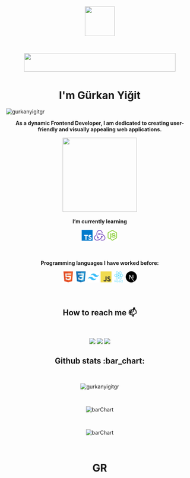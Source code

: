 <div align="center">




<h1 align="center"><img src="https://media.giphy.com/media/VsIzjbp1YqdGg/giphy.gif" width="80px" height="80px"></h1>
<h1 align="center"><img src="https://media.giphy.com/media/QWrCFpI965negKDo0n/giphy.gif" width="90%" height="50px" ></h1>
<h1 align="center">I'm Gürkan Yiğit</h1>
<p align="left"> <img src="https://komarev.com/ghpvc/?username=gurkanyigitgr" alt="gurkanyigitgr" /> </p>


<p align="center"><strong>As a dynamic Frontend Developer, I am dedicated to creating user-friendly and visually appealing web applications.</strong></p>
<div align="center">
<img src="https://media.giphy.com/media/v1.Y2lkPTc5MGI3NjExeXF5ajQ4MGlrc3JtZmlhbTZzMWZ3eXBtOTVoczlhbHRtYWk2djgxOSZlcD12MV9pbnRlcm5hbF9naWZfYnlfaWQmY3Q9cw/W6LvJ3rgpb68b2EA11/giphy.gif" width="200" height="200"/>
 
</div>

<p><strong>I’m currently learning</strong></p>
<img src="https://github.com/devicons/devicon/blob/master/icons/typescript/typescript-original.svg" alt="typescript" width="30" height="30"/>
<img src="https://github.com/devicons/devicon/blob/master/icons/redux/redux-original.svg" alt="redux" width="30" height="30"/>
<img src="https://github.com/devicons/devicon/blob/master/icons/nodejs/nodejs-original.svg" alt="nodejs" width="30" height="30"/> 

<br>
<br>
<br>



<p><strong>Programming languages I have worked before:</strong></p>
<img src="https://github.com/devicons/devicon/blob/master/icons/html5/html5-original.svg" alt="html5" width="30" height="30"/> <img src="https://github.com/devicons/devicon/blob/master/icons/css3/css3-original.svg" alt="css3" width="30" height="30"/>  <img src="https://github.com/devicons/devicon/blob/master/icons/tailwindcss/tailwindcss-plain.svg" alt="tailwindcss" width="30" height="30"/> <img
src="https://github.com/devicons/devicon/blob/master/icons/javascript/javascript-original.svg" alt="javascript" width="30" height="30"/>  <img src="https://github.com/devicons/devicon/blob/master/icons/react/react-original-wordmark.svg" alt="react" width="30" height="30"/> <img
src="https://github.com/devicons/devicon/blob/master/icons/nextjs/nextjs-original.svg" alt="kotlin" width="30" height="30"/> 

<br>
<br>
<br>


 <h2 align="center">How to reach me 📫</h2>
<br>

<p align="center">
  <a href="mailto:gurkanyigitgr@gmail.com"><img src="https://img.shields.io/badge/e‑mail-D14836.svg?style=for-the-badge&logo=GMail&logoColor=white"/></a>
  <a href="https://www.instagram.com/gurkanyigitgr/"><img src="https://img.shields.io/badge/instagram-E4405F.svg?style=for-the-badge&logo=instagram&logoColor=white"/></a>
  <a href="https://www.linkedin.com/in/gurkanyigit/"><img src="https://img.shields.io/badge/linkedin-0077B5.svg?style=for-the-badge&logo=linkedin&logoColor=white"/></a>
</p>

<h2 align="center">Github stats :bar_chart:</h2>
<br>

<p align="center"> <img src="https://github-readme-stats.vercel.app/api?username=gurkanyigitgr&theme=github_dark&show_icons=true" alt="gurkanyigitgr" /></p>
<br>
<p align="center"> <img src="https://github-readme-streak-stats.herokuapp.com?user=gurkanyigitgr&theme=sea-dark" alt="barChart" /></p>
<br>
<p align="center"> <img src="https://github-readme-stats.vercel.app/api/top-langs/?username=gurkanyigitgr&theme=github_dark&hide=assembly,pawn,hack&langs_count=15&layout=compact" alt="barChart" /></p>

<br>

<h1 align="center"><strong>GR</strong></h1>
